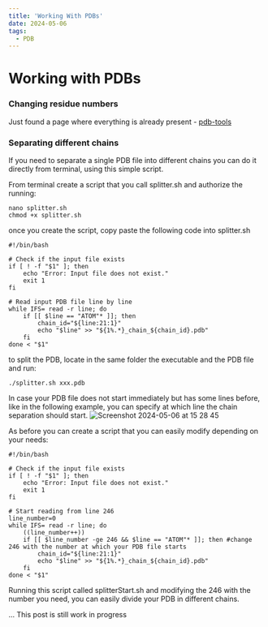 ```yaml
---
title: 'Working With PDBs'
date: 2024-05-06
tags:
  - PDB
---
```


# Working with PDBs 

### Changing residue numbers 

Just found a page where everything is already present - [pdb-tools](https://www.bonvinlab.org/pdb-tools/)

### Separating different chains 
If you need to separate a single PDB file into different chains you can do it directly from terminal, using this simple script.

From terminal create a script that you call splitter.sh and authorize the running:
```
nano splitter.sh
chmod +x splitter.sh
```
once you create the script, copy paste the following code into splitter.sh

```
#!/bin/bash

# Check if the input file exists
if [ ! -f "$1" ]; then
    echo "Error: Input file does not exist."
    exit 1
fi

# Read input PDB file line by line
while IFS= read -r line; do
    if [[ $line == "ATOM"* ]]; then
        chain_id="${line:21:1}"
        echo "$line" >> "${1%.*}_chain_${chain_id}.pdb"
    fi
done < "$1"
```
to split the PDB, locate in the same folder the executable and the PDB file and run:

```
./splitter.sh xxx.pdb
```
In case your PDB file does not start immediately but has some lines before, like in the following example, you can specify at which line the chain separation should start. 
![Screenshot 2024-05-06 at 15 28 45](https://github.com/simoneatt11/simoneatt11.github.io/assets/61795621/ee2d515b-7150-4560-adc0-df27eaca2b34)

As before you can create a script that you can easily modify depending on your needs:

```
#!/bin/bash

# Check if the input file exists
if [ ! -f "$1" ]; then
    echo "Error: Input file does not exist."
    exit 1
fi

# Start reading from line 246
line_number=0
while IFS= read -r line; do
    ((line_number++))
    if [[ $line_number -ge 246 && $line == "ATOM"* ]]; then #change 246 with the number at which your PDB file starts
        chain_id="${line:21:1}"
        echo "$line" >> "${1%.*}_chain_${chain_id}.pdb"
    fi
done < "$1"
```

Running this script called splitterStart.sh and modifying the 246 with the number you need, you can easily divide your PDB in different chains. 



... This post is still work in progress 

